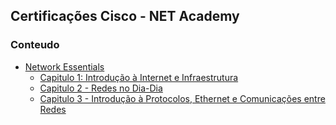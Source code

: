 ## Certificações Cisco - NET Academy

### Conteudo

- [Network Essentials](Network%20Essential)
  - [Capitulo 1: Introdução à Internet e Infraestrutura](01-Introducao_Internet.md)
  - [Capitulo 2 - Redes no Dia-Dia](02-Redes_no_dia_dia.md)
  - [Capitulo 3 - Introdução à Protocolos, Ethernet e Comunicações entre Redes](03_Ethernet.md)
